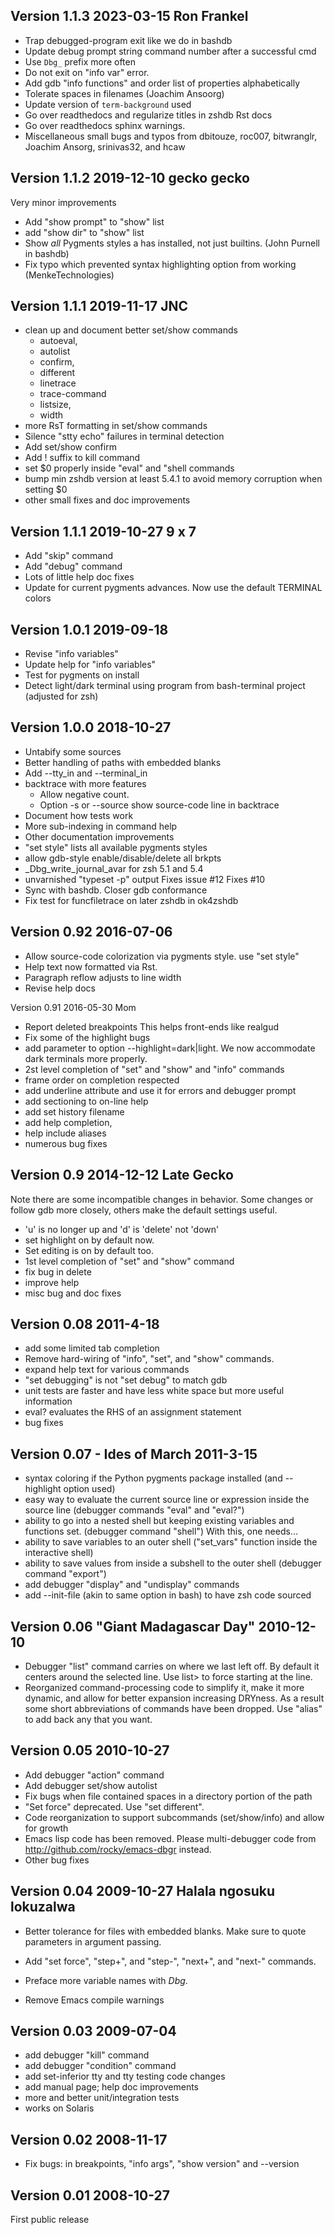 Version 1.1.3 2023-03-15 Ron Frankel
------------------------------------

* Trap debugged-program exit like we do in bashdb
* Update debug prompt string command number after a successful cmd
* Use `Dbg_` prefix more often
* Do not exit on "info var" error.
* Add gdb "info functions" and order list of properties alphabetically
* Tolerate spaces in filenames (Joachim Ansoorg)
* Update version of `term-background` used
* Go over readthedocs and regularize titles in zshdb Rst docs
* Go over readthedocs sphinx warnings.
* Miscellaneous small bugs and typos from dbitouze, roc007, bitwranglr, Joachim Ansorg, srinivas32, and hcaw

Version 1.1.2 2019-12-10 gecko gecko
------------------------------------

Very minor improvements

- Add "show prompt" to "show" list
- add "show dir"  to "show" list
- Show *all* Pygments styles a has installed, not just builtins. (John Purnell in bashdb)
- Fix typo which prevented syntax highlighting option from working (MenkeTechnologies)

Version 1.1.1 2019-11-17 JNC
----------------------------

- clean up and document better set/show commands
	- autoeval,
	- autolist
	- confirm,
    - different
	- linetrace
	- trace-command
	- listsize,
	- width
- more RsT formatting in set/show commands
- Silence "stty echo" failures in terminal detection
- Add set/show confirm
- Add ! suffix to kill command
- set $0 properly inside "eval" and "shell commands
- bump min zshdb version at least 5.4.1 to avoid memory corruption when setting $0
- other small fixes and doc improvements


Version 1.1.1 2019-10-27 9 x 7
-------------------------------

- Add "skip" command
- Add "debug" command
- Lots of little help doc fixes
- Update for current pygments advances. Now use the default TERMINAL colors

Version 1.0.1 2019-09-18
-------------------------

- Revise "info variables"
- Update help for "info variables"
- Test for pygments on install
- Detect light/dark terminal using program from bash-terminal project (adjusted for zsh)


Version 1.0.0 2018-10-27
------------------------

- Untabify some sources
- Better handling of paths with embedded blanks
- Add --tty_in and --terminal_in
- backtrace with more features
     * Allow negative count.
     * Option -s or --source show source-code line in backtrace
- Document how tests work
- More sub-indexing in command help
- Other documentation improvements
- "set style" lists all available pygments styles
- allow gdb-style enable/disable/delete all brkpts
- _Dbg_write_journal_avar for zsh 5.1 and 5.4
- unvarnished "typeset -p" output Fixes issue #12 Fixes #10
- Sync with bashdb. Closer gdb conformance
- Fix test for funcfiletrace on later zshdb in ok4zshdb

Version 0.92 2016-07-06
------------------------

- Allow source-code colorization via pygments style.
  use "set style"
- Help text now formatted via Rst.
- Paragraph reflow adjusts to line width
- Revise help docs

Version 0.91
2016-05-30 Mom

- Report deleted breakpoints This helps front-ends like realgud
- Fix some of the highlight bugs
- add parameter to option --highlight=dark|light. We now accommodate dark terminals more properly.
- 2st level completion of "set" and "show" and "info" commands
- frame order on completion respected
- add underline attribute and use it for errors and debugger prompt
- add sectioning to on-line help
- add set history filename
- add help completion,
- help include aliases
- numerous bug fixes

Version 0.9 2014-12-12 Late Gecko
---------------------------------

Note there are some incompatible changes in behavior. Some changes or
follow gdb more closely, others make the default settings useful.

- 'u' is no longer up and 'd' is 'delete' not 'down'
- set highlight on by default now.
- Set editing is on by default too.
- 1st level completion of "set" and "show" command
- fix bug in delete
- improve help
- misc bug and doc fixes

Version 0.08 2011-4-18
----------------------

- add some limited tab completion
- Remove hard-wiring of "info", "set", and "show" commands.
- expand help text for various commands
- "set debugging" is not "set debug" to match gdb
- unit tests are faster and have less white space but more useful information
- eval? evaluates the RHS of an assignment statement
- bug fixes

Version 0.07 - Ides of March 2011-3-15
--------------------------------------

- syntax coloring if the Python pygments package installed (and
  --highlight option used)
- easy way to evaluate the current source line or expression inside
  the source line (debugger commands "eval" and "eval?")
- ability to go into a nested shell but keeping existing variables and
  functions set. (debugger command "shell") With this, one needs...
- ability to save variables to an outer shell ("set_vars" function
  inside the interactive shell)
- ability to save values from inside a subshell to the outer shell
  (debugger command "export")
- add debugger "display" and "undisplay" commands
- add --init-file (akin to same option in bash) to have zsh code
  sourced

Version 0.06 "Giant Madagascar Day" 2010-12-10
----------------------------------------------

- Debugger "list" command carries on where we last left off. By default
  it centers around the selected line. Use list> to force starting at the line.
- Reorganized command-processing code to simplify it, make it more dynamic,
  and allow for better expansion increasing DRYness. As a result
  some short abbreviations of commands have been dropped. Use "alias"
  to add back any that you want.

Version 0.05 2010-10-27
-----------------------

- Add debugger "action" command
- Add debugger set/show autolist
- Fix bugs when file contained spaces in a directory portion of the path
- "Set force" deprecated. Use "set different".
- Code reorganization to support subcommands (set/show/info) and allow
  for growth
- Emacs lisp code has been removed. Please multi-debugger code from
  http://github.com/rocky/emacs-dbgr instead.
- Other bug fixes

Version 0.04 2009-10-27 Halala ngosuku lokuzalwa
------------------------------------------------

- Better tolerance for files with embedded blanks. Make sure to quote
  parameters in argument passing.

- Add "set force", "step+", and "step-", "next+", and "next-" commands.

- Preface more variable names with _Dbg_.

- Remove Emacs compile warnings

Version 0.03 2009-07-04
------------------------

- add debugger "kill" command
- add debugger "condition" command
- add set-inferior tty and tty testing code changes
- add manual page; help doc improvements
- more and better unit/integration tests
- works on Solaris

Version 0.02 2008-11-17
-----------------------

- Fix bugs: in breakpoints, "info args", "show version" and --version

Version 0.01 2008-10-27
-----------------------

First public release
